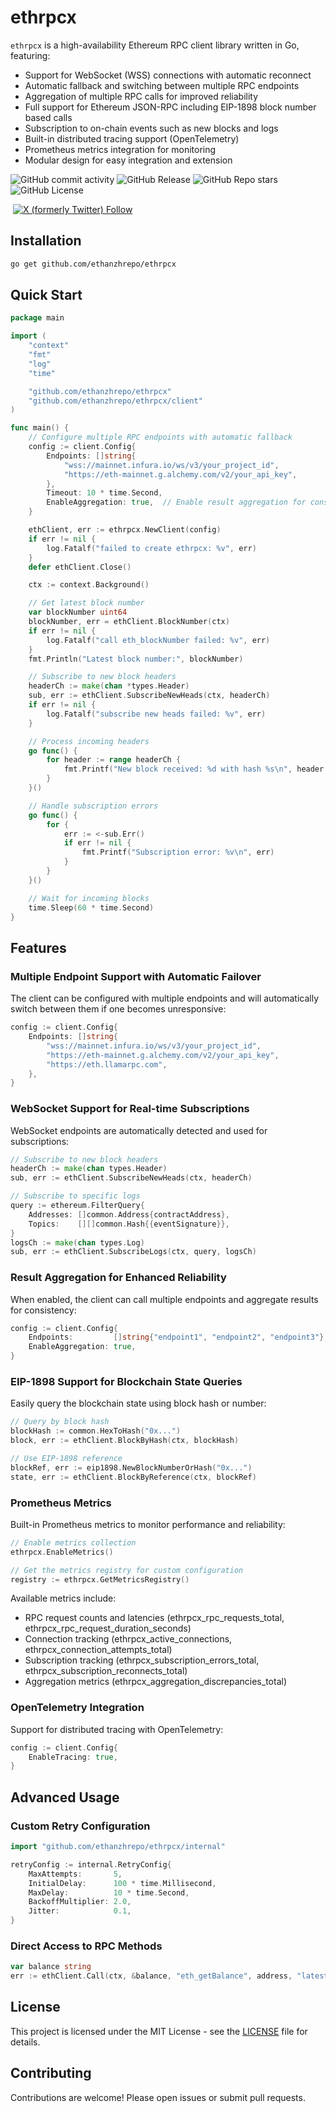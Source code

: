 # ethrpcx

`ethrpcx` is a high-availability Ethereum RPC client library written in Go, featuring:

- Support for WebSocket (WSS) connections with automatic reconnect
- Automatic fallback and switching between multiple RPC endpoints
- Aggregation of multiple RPC calls for improved reliability
- Full support for Ethereum JSON-RPC including EIP-1898 block number based calls
- Subscription to on-chain events such as new blocks and logs
- Built-in distributed tracing support (OpenTelemetry)
- Prometheus metrics integration for monitoring
- Modular design for easy integration and extension

![GitHub commit activity](https://img.shields.io/github/commit-activity/w/ethanzhrepo/ethrpcx)
![GitHub Release](https://img.shields.io/github/v/release/ethanzhrepo/ethrpcx)
![GitHub Repo stars](https://img.shields.io/github/stars/ethanzhrepo/ethrpcx)
![GitHub License](https://img.shields.io/github/license/ethanzhrepo/ethrpcx)


<a href="https://t.me/ethanatca"><img alt="" src="https://img.shields.io/badge/Telegram-%40ethanatca-blue" /></a>
<a href="https://x.com/intent/follow?screen_name=0x99_Ethan">
<img alt="X (formerly Twitter) Follow" src="https://img.shields.io/twitter/follow/0x99_Ethan">
</a>


## Installation

```bash
go get github.com/ethanzhrepo/ethrpcx
```

## Quick Start

```go
package main

import (
    "context"
    "fmt"
    "log"
    "time"

    "github.com/ethanzhrepo/ethrpcx"
    "github.com/ethanzhrepo/ethrpcx/client"
)

func main() {
    // Configure multiple RPC endpoints with automatic fallback
    config := client.Config{
        Endpoints: []string{
            "wss://mainnet.infura.io/ws/v3/your_project_id",
            "https://eth-mainnet.g.alchemy.com/v2/your_api_key",
        },
        Timeout: 10 * time.Second,
        EnableAggregation: true,  // Enable result aggregation for consistency
    }

    ethClient, err := ethrpcx.NewClient(config)
    if err != nil {
        log.Fatalf("failed to create ethrpcx: %v", err)
    }
    defer ethClient.Close()

    ctx := context.Background()

    // Get latest block number
    var blockNumber uint64
    blockNumber, err = ethClient.BlockNumber(ctx)
    if err != nil {
        log.Fatalf("call eth_blockNumber failed: %v", err)
    }
    fmt.Println("Latest block number:", blockNumber)

    // Subscribe to new block headers
    headerCh := make(chan *types.Header)
    sub, err := ethClient.SubscribeNewHeads(ctx, headerCh)
    if err != nil {
        log.Fatalf("subscribe new heads failed: %v", err)
    }

    // Process incoming headers
    go func() {
        for header := range headerCh {
            fmt.Printf("New block received: %d with hash %s\n", header.Number.Uint64(), header.Hash().Hex())
        }
    }()

    // Handle subscription errors
    go func() {
        for {
            err := <-sub.Err()
            if err != nil {
                fmt.Printf("Subscription error: %v\n", err)
            }
        }
    }()

    // Wait for incoming blocks
    time.Sleep(60 * time.Second)
}
```

## Features

### Multiple Endpoint Support with Automatic Failover

The client can be configured with multiple endpoints and will automatically switch between them if one becomes unresponsive:

```go
config := client.Config{
    Endpoints: []string{
        "wss://mainnet.infura.io/ws/v3/your_project_id",
        "https://eth-mainnet.g.alchemy.com/v2/your_api_key",
        "https://eth.llamarpc.com",
    },
}
```

### WebSocket Support for Real-time Subscriptions

WebSocket endpoints are automatically detected and used for subscriptions:

```go
// Subscribe to new block headers
headerCh := make(chan types.Header)
sub, err := ethClient.SubscribeNewHeads(ctx, headerCh)

// Subscribe to specific logs
query := ethereum.FilterQuery{
    Addresses: []common.Address{contractAddress},
    Topics:    [][]common.Hash{{eventSignature}},
}
logsCh := make(chan types.Log)
sub, err := ethClient.SubscribeLogs(ctx, query, logsCh)
```

### Result Aggregation for Enhanced Reliability

When enabled, the client can call multiple endpoints and aggregate results for consistency:

```go
config := client.Config{
    Endpoints:         []string{"endpoint1", "endpoint2", "endpoint3"},
    EnableAggregation: true,
}
```

### EIP-1898 Support for Blockchain State Queries

Easily query the blockchain state using block hash or number:

```go
// Query by block hash
blockHash := common.HexToHash("0x...")
block, err := ethClient.BlockByHash(ctx, blockHash)

// Use EIP-1898 reference
blockRef, err := eip1898.NewBlockNumberOrHash("0x...")
state, err := ethClient.BlockByReference(ctx, blockRef)
```

### Prometheus Metrics

Built-in Prometheus metrics to monitor performance and reliability:

```go
// Enable metrics collection
ethrpcx.EnableMetrics()

// Get the metrics registry for custom configuration
registry := ethrpcx.GetMetricsRegistry()
```

Available metrics include:
- RPC request counts and latencies (ethrpcx_rpc_requests_total, ethrpcx_rpc_request_duration_seconds)
- Connection tracking (ethrpcx_active_connections, ethrpcx_connection_attempts_total)
- Subscription tracking (ethrpcx_subscription_errors_total, ethrpcx_subscription_reconnects_total)
- Aggregation metrics (ethrpcx_aggregation_discrepancies_total)

### OpenTelemetry Integration

Support for distributed tracing with OpenTelemetry:

```go
config := client.Config{
    EnableTracing: true,
}
```

## Advanced Usage

### Custom Retry Configuration

```go
import "github.com/ethanzhrepo/ethrpcx/internal"

retryConfig := internal.RetryConfig{
    MaxAttempts:       5,
    InitialDelay:      100 * time.Millisecond,
    MaxDelay:          10 * time.Second,
    BackoffMultiplier: 2.0,
    Jitter:            0.1,
}
```

### Direct Access to RPC Methods

```go
var balance string
err := ethClient.Call(ctx, &balance, "eth_getBalance", address, "latest")
```

## License

This project is licensed under the MIT License - see the [LICENSE](LICENSE) file for details.

## Contributing

Contributions are welcome! Please open issues or submit pull requests.